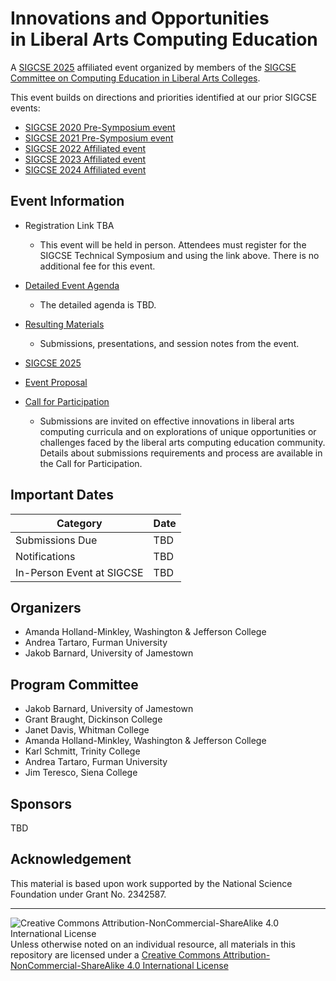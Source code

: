 # Innovations and Opportunities<br>in Liberal Arts Computing Education

A [SIGCSE 2025](https://sigcse2025.sigcse.org) affiliated event organized by members of the [SIGCSE Committee on Computing Education in Liberal Arts Colleges](https://computing-in-the-liberal-arts.github.io/computing-in-the-liberal-arts/).

This event builds on directions and priorities identified at our prior SIGCSE events:
- [SIGCSE 2020 Pre-Symposium event](https://computing-in-the-liberal-arts.github.io/SIGCSE2020-PreSymposium-Event/)
- [SIGCSE 2021 Pre-Symposium event](https://computing-in-the-liberal-arts.github.io/SIGCSE2021-PreSymposium-Event/)
- [SIGCSE 2022 Affiliated event](https://computing-in-the-liberal-arts.github.io/SIGCSE2022-Affiliated-Event/)
- [SIGCSE 2023 Affiliated event](https://computing-in-the-liberal-arts.github.io/SIGCSE2023-Affiliated-Event/)
- [SIGCSE 2024 Affiliated event](https://computing-in-the-liberal-arts.github.io/SIGCSE2024-Affiliated-Event/)

## Event Information

- Registration Link TBA
  - This event will be held in person. Attendees must register for the SIGCSE Technical Symposium and using the link above. There is no additional fee for this event.

- [Detailed Event Agenda](eventAgenda.md)
    - The detailed agenda is TBD.

- [Resulting Materials](materials.md)
  - Submissions, presentations, and session notes from the event.

- [SIGCSE 2025](https://sigcse2025.sigcse.org)
- [Event Proposal](2025-event-proposal.pdf)
- [Call for Participation](2025CallForParticipation.md)
    - Submissions are invited on effective innovations in liberal arts computing curricula and on explorations of unique opportunities or challenges faced by the liberal arts computing education community. Details about submissions requirements and process are available in the Call for Participation.

## Important Dates

| Category                           | Date|
|------------------------------------|-----------------------|
| Submissions Due                    | TBD |
| Notifications                      | TBD |
| In-Person Event at SIGCSE          | TBD|

## Organizers

- Amanda Holland-Minkley, Washington & Jefferson College
- Andrea Tartaro, Furman University
- Jakob Barnard, University of Jamestown

## Program Committee

- Jakob Barnard, University of Jamestown
- Grant Braught, Dickinson College
- Janet Davis, Whitman College
- Amanda Holland-Minkley, Washington & Jefferson College
- Karl Schmitt, Trinity College
- Andrea Tartaro, Furman University
- Jim Teresco, Siena College

## Sponsors

TBD

## Acknowledgement

This material is based upon work supported by the National Science Foundation under Grant
No. 2342587.

___
![Creative Commons Attribution-NonCommercial-ShareAlike 4.0 International License](https://i.creativecommons.org/l/by-nc-sa/4.0/88x31.png "Creative Commons Attribution-NonCommercial-ShareAlike 4.0 International License") Unless otherwise noted on an individual resource, all materials in this repository are licensed under a [Creative Commons Attribution-NonCommercial-ShareAlike 4.0 International License](http://creativecommons.org/licenses/by-nc-sa/4.0/)
